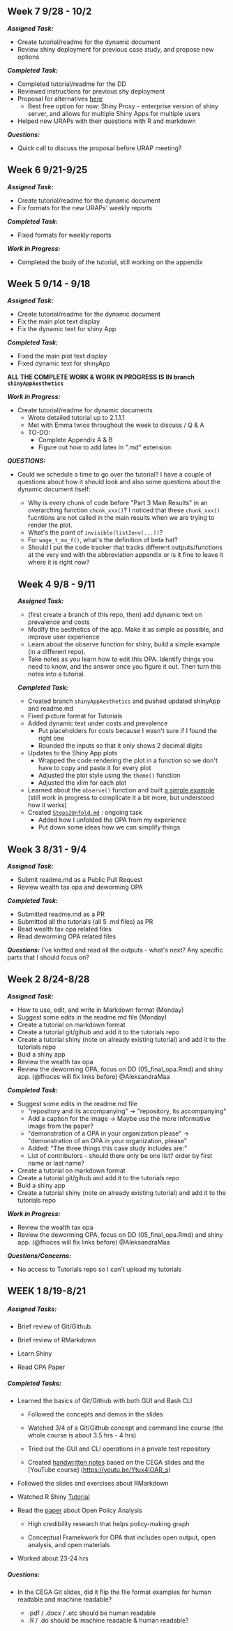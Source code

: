 ## Week 7 9/28 - 10/2
***Assigned Task:***
* Create tutorial/readme for the dynamic document
* Review shiny deployment for previous case study, and propose new options

***Completed Task:***
* Completed tutorial/readme for the DD
* Reviewed instructions for previous shy deployment
* Proposal for alternatives [here](https://github.com/AleksandraMaa/Notes/blob/master/proposal.md)
  + Best free option for now: Shiny Proxy - enterprise version of shiny server, and allows for multiple Shiny Apps for multiple users
* Helped new URAPs with their questions with R and markdown

***Questions:***
* Quick call to discuss the proposal before URAP meeting?


## Week 6 9/21-9/25
***Assigned Task:***
* Create tutorial/readme for the dynamic document
* Fix formats for the new URAPs' weekly reports

***Completed Task:***
* Fixed formats for weekly reports 

***Work in Progress:***
* Completed the body of the tutorial, still working on the appendix 

## Week 5 9/14 - 9/18
***Assigned Task:***

* Create tutorial/readme for the dynamic document
* Fix the main plot text display
* Fix the dynamic text for shiny App

***Completed Task:***
* Fixed the main plot text display
* Fixed dynamic text for shinyApp

**ALL THE COMPLETE WORK & WORK IN PROGRESS IS IN branch `shinyAppAesthetics`**

***Work in Progress:***
* Create tutorial/readme for dynamic documents
  + Wrote detailed tutorial up to 2.1.1.1 
  + Met with Emma twice throughout the week to discuss / Q & A
  + TO-DO:
    - Complete Appendix A & B
    - Figure out how to add latex in ".md" extension

***QUESTIONS:***
* Could we schedule a time to go over the tutorial? I have a couple of questions about how it should look and also some questions about the dynamic document itself:
  - Why is every chunk of code before "Part 3 Main Results" in an overarching function `chunk_xxx()`? I noticed that these `chunk_xxx()` fucntions are not called in the main results when we are trying to render the plot.
  - What's the point of `invisible(list2env(...))`?
  - For `wage_t_mo_f()`, what's the definition of beta hat?
  - Should I put the code tracker that tracks different outputs/functions at the very end with the abbreviation appendix or is it fine to leave it where it is right now?
  ## Week 4 9/8 - 9/11

  _**Assigned Task:**_
  * (first create a branch of this repo, then) add dynamic text on prevalence and costs
  * Modify the aesthetics of the app. Make it as simple as possible, and improve user experience
  * Learn about the observe function for shiny, build a simple example (in a different repo).
  * Take notes as you learn how to edit this OPA. Identify things you need to know, and the answer once you figure it out. Then turn this notes into a tutorial.

  _**Completed Task:**_
  * Created branch `shinyAppAesthetics` and pushed updated shinyApp and readme.md
  * Fixed picture format for Tutorials
  * Added dynamic text under costs and prevalence
    + Put placeholders for costs because I wasn't sure if I found the right one
    + Rounded the inputs so that it only shows 2 decimal digits
  * Updates to the Shiny App plots
    + Wrapped the code rendering the plot in a function so we don't have to copy and paste it for every plot
    + Adjusted the plot style using the `theme()` function
    + Adjusted the xlim for each plot
  * Learned about the `observe()` function and built [a simple example](https://github.com/AleksandraMaa/Notes/blob/master/shinyApp/observeExample/app.R) (still work in progress to complicate it a bit more, but understood how it works)
  * Created [`Steps2Unfold.md`](https://github.com/AleksandraMaa/Notes/blob/master/Steps2Unfold.md) : ongoing task
    + Added how I unfolded the OPA from my experience
    + Put down some ideas how we can simplify things


## Week 3 8/31 - 9/4

  _**Assigned Task:**_
  * Submit readme.md as a Public Pull Request
  * Review wealth tax opa and deworming OPA

  _**Completed Task:**_
  * Submitted readme.md as a PR
  * Submitted all the tutorials (all 5 .md files) as PR
  * Read wealth tax opa related files
  * Read deworming OPA related files

  ***Questions:***
  I've knitted and read all the outputs - what's next? Any specific parts that I should focus on?

  ## Week 2 8/24-8/28


  _**Assigned Task:**_
  * How to use, edit, and write in Markdown format (Monday)  
  * Suggest some edits in the readme.md file (Monday)
  * Create a tutorial on markdown format
  * Create a tutorial git/gihub and add it to the tutorials repo
  * Create a tutorial shiny (note on already existing tutorial) and add it to the tutorials repo
  * Buid a shiny app
  * Review the wealth tax opa
  * Review the deworming OPA, focus on DD (05_final_opa.Rmd) and shiny app. (@fhoces will fix links before) @AleksandraMaa


  _**Completed Task:**_
  * Suggest some edits in the readme.md file  
    * "repository and its accompanying" -> "repository, its accompanying"
    * Add a caption for the image -> Maybe use the more informative image from the paper?
    * "demonstration of a OPA in your organization please" -> "demonstration of an OPA in your organization, please"
    * Added: "The three things this case study includes are:"
    * List of contributors - should there only be one list? order by first name or last name?  
  * Create a tutorial on markdown format
  * Create a tutorial git/gihub and add it to the tutorials repo
  * Buid a shiny app
  * Create a tutorial shiny (note on already existing tutorial) and add it to the tutorials repo

  ***Work in Progress:***
  * Review the wealth tax opa
  * Review the deworming OPA, focus on DD (05_final_opa.Rmd) and shiny app. (@fhoces will fix links before) @AleksandraMaa

  ***Questions/Concerns:***
  * No access to Tutorials repo so I can't upload my tutorials





## WEEK 1   8/19-8/21


##### **_Assigned Tasks_**:

  * Brief review of Git/Github.

  * Brief review of RMarkdown

  * Learn Shiny

  * Read OPA Paper


  ##### **_Completed Tasks_**:

  * Learned the basics of Git/Github with both GUI and Bash CLI

    + Followed the concepts and demos in the slides

    + Watched 3/4 of a Git/Github concept and command line course (the whole course is about 3.5 hrs - 4 hrs)

    + Tried out the GUI and CLI operations in a private test repository

    + Created [handwritten notes](https://github.com/AleksandraMaa/Notes/blob/master/Version%20control%20with%20Github.pdf) based on the CEGA slides and the [YouTube course]
    (https://youtu.be/Ytux4IOAR_s)

  * Followed the slides and exercises about RMarkdown

  * Watched R Shiny [Tutorial](https://shiny.rstudio.com/tutorial/)

  * Read the [paper](https://osf.io/preprints/metaarxiv/jnyqh) about Open Policy Analysis

    + High credibility research that helps policy-making graph

    + Conceptual Framekwork for OPA that includes open output, open analysis, and open materials

  * Worked about 23-24 hrs

  ##### **_Questions_**:

  * In the CEGA Git slides, did it flip the file format examples for human readable and machine readable?

    + .pdf / .docx / .etc should be human readable
    + .R / .do should be machine readable & human readable?
